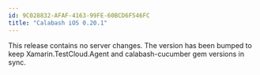 ```yaml
---
id: 9C028832-AFAF-4163-99FE-60BCD6F546FC
title: "Calabash iOS 0.20.1"
---
```


This release contains no server changes. The version has been bumped to keep Xamarin.TestCloud.Agent and calabash-cucumber gem versions in sync.

